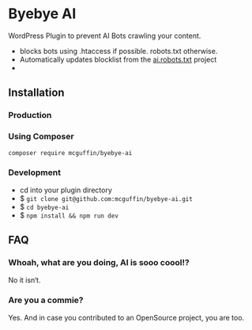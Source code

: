 Byebye AI
=========

WordPress Plugin to prevent AI Bots crawling your content.

 - blocks bots using .htaccess if possible. robots.txt otherwise.
 - Automatically updates blocklist from the [ai.robots.txt](https://github.com/ai-robots-txt/ai.robots.txt) project
 - 


Installation
------------

### Production


### Using Composer
```
composer require mcguffin/byebye-ai
```

### Development
 - cd into your plugin directory
 - $ `git clone git@github.com:mcguffin/byebye-ai.git`
 - $ `cd byebye-ai`
 - $ `npm install && npm run dev`

FAQ
---

### Whoah, what are you doing, AI is sooo coool!?
No it isn‘t.

### Are you a commie?
Yes. And in case you contributed to an OpenSource project, you are too.
